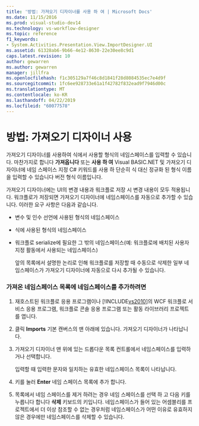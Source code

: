 ```yaml
---
title: '방법: 가져오기 디자이너를 사용 하 여 | Microsoft Docs'
ms.date: 11/15/2016
ms.prod: visual-studio-dev14
ms.technology: vs-workflow-designer
ms.topic: reference
f1_keywords:
- System.Activities.Presentation.View.ImportDesigner.UI
ms.assetid: 61328ab6-9b66-4e12-8630-22e30ee8c9d1
caps.latest.revision: 10
author: gewarren
ms.author: gewarren
manager: jillfra
ms.openlocfilehash: f1c305129a7f46c8d1841f28d8084535ec7e4d9f
ms.sourcegitcommit: 1fc6ee928733e61a1f42782f832ead9f7946d00c
ms.translationtype: MT
ms.contentlocale: ko-KR
ms.lasthandoff: 04/22/2019
ms.locfileid: "60077578"
---
```

# <a name="how-to-use-the-imports-designer"></a>방법: 가져오기 디자이너 사용
가져오기 디자이너를 사용하여 식에서 사용할 형식의 네임스페이스를 입력할 수 있습니다. 마찬가지로 합니다 **가져옵니다** 또는 **사용 하 여** Visual BASIC.NET 및 가져오기 디자이너에 네임 스페이스 지정 C# 키워드를 사용 하 단순히 식 대신 정규화 된 형식 이름을 입력할 수 있습니다 버전 형식 이름입니다.  
  
 가져오기 디자이너에는 UI의 변경 내용과 워크플로 저장 시 변경 내용이 모두 적용됩니다. 워크플로가 저장되면 가져오기 디자이너에 네임스페이스를 자동으로 추가할 수 있습니다. 이러한 요구 사항은 다음과 같습니다.  
  
- 변수 및 인수 선언에 사용된 형식의 네임스페이스  
  
- 식에 사용된 형식의 네임스페이스  
  
- 워크플로 serialize에 필요한 그 밖의 네임스페이스(예: 워크플로에 배치된 사용자 지정 활동에서 사용되는 네임스페이스)  
  
  앞의 목록에서 설명한 논리로 인해 워크플로를 저장할 때 수동으로 삭제한 일부 네임스페이스가 가져오기 디자이너에 자동으로 다시 추가될 수 있습니다.  
  
### <a name="to-add-a-namespace-to-the-list-of-imported-namespaces"></a>가져온 네임스페이스 목록에 네임스페이스를 추가하려면  
  
1. 재호스트된 워크플로 응용 프로그램이나 [!INCLUDE[vs2010](../includes/vs2010-md.md)]의 WCF 워크플로 서비스 응용 프로그램, 워크플로 콘솔 응용 프로그램 또는 활동 라이브러리 프로젝트를 엽니다.  
  
2. 클릭 **Imports** 기본 캔버스의 맨 아래에 있습니다. 가져오기 디자이너가 나타납니다.  
  
3. 가져오기 디자이너 맨 위에 있는 드롭다운 목록 컨트롤에서 네임스페이스를 입력하거나 선택합니다.  
  
     입력할 때 입력한 문자와 일치하는 유효한 네임스페이스 목록이 나타납니다.  
  
4. 키를 눌러 **Enter** 네임 스페이스 목록에 추가 합니다.  
  
5. 목록에서 네임 스페이스를 제거 하려는 경우 네임 스페이스를 선택 하 고 다음 키를 누릅니다 합니다 **삭제** 키보드의 키입니다. 네임스페이스가 들어 있는 어셈블리를 프로젝트에서 더 이상 참조할 수 없는 경우처럼 네임스페이스가 어떤 이유로 유효하지 않은 경우에만 네임스페이스를 삭제할 수 있습니다.